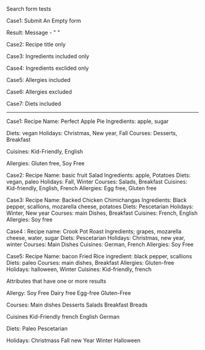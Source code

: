 Search form tests

Case1: Submit An Empty form

Result: Message - "   "

Case2: Recipe title only

Case3: Ingredients included only

Case4: Ingredients exclided only

Case5: Allergies included

Case6: Allergies excluded

Case7: Diets included


---

Case1:
Recipe Name: Perfect Apple Pie
Ingredients: apple, sugar

Diets: vegan
Holidays: Christmas, New year, Fall
Courses: Desserts, Breakfast

Cuisines: Kid-Friendly, English

Allergies: Gluten free, Soy Free

Case2:
Recipe Name: basic fruit Salad
Ingredients: apple, Potatoes
Diets: vegan, paleo
Holidays: Fall, Winter
Courses: Salads, Breakfast
Cuisines: Kid-friendly, English, French
Allergies: Egg free, Gluten free

Case3:
Recipe Name: Backed Chicken Chimichangas
Ingredients: Black pepper, scallions, mozarella cheese, potatoes
Diets: Pescetarian
Holidays: Winter, New year
Courses: main Dishes, Breakfast
Cuisines: French, English
Allergies: Soy free

Case4 :
Recipe name: Crook Pot Roast
Ingredients; grapes, mozarella cheese, water, sugar
Diets: Pescetarian
Holidays: Christmas, new year, winter
Courses: Main Dishes
Cuisines: German, French
Allergies: Soy Free

Case5:
Recipe Name: bacon Fried Rice
ingredient: black pepper, scallions
Diets: paleo
Courses: main dishes, Breakfast
Allergies: Gluten-free
Holidays: halloween, Winter
Cuisines: Kid-friendly, french

Attributes that have one or more results

Allergy:
Soy Free
Dairy free
Egg-free
Gluten-Free

Courses:
Main dishes
Desserts
Salads
Breakfast
Breads

Cuisines
Kid-Friendly
french
English
German

Diets:
Paleo
Pescetarian

Holidays:
Christmass
Fall
new Year
Winter
Halloween
